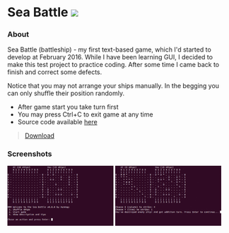 # Sea Battle <img src="https://img.shields.io/badge/python-3.6-blue.svg?style=flat">

### About
Sea Battle (battleship) - my first text-based game, which I'd started to develop at February 2016. While I have been learning GUI, I decided to make this test project to practice coding. After some time I came back to finish and correct some defects.

Notice that you may not arrange your ships manually. In the begging you can only shuffle their position randomly.

- After game start you take turn first
- You may press Ctrl+C to exit game at any time
- Source code available [here](https://github.com/aunmag/sea-battle/)

> [Download](https://github.com/Aunmag/sea-battle/releases/)

### Screenshots
<img src="https://github.com/Aunmag/sea-battle/blob/master/screenshots/Sea%20Battle%20v0.8.0%20screenshot%201.png" width="240"> <img src="https://github.com/Aunmag/sea-battle/blob/master/screenshots/Sea%20Battle%20v0.8.0%20screenshot%202.png" width="240">
